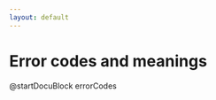 ```yaml
---
layout: default
---
```

Error codes and meanings
========================

@startDocuBlock errorCodes

